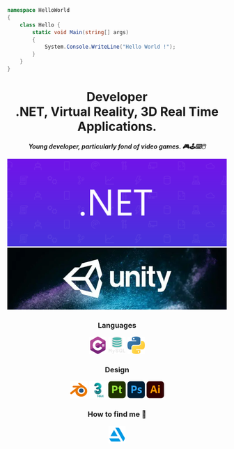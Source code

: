 ```c#
namespace HelloWorld
{
    class Hello {
        static void Main(string[] args)
        {
            System.Console.WriteLine("Hello World !");
        }
    }
}
```
<h1 align="center">
    Developer<br>
    .NET, Virtual Reality, 3D Real Time Applications.
</h1>

<p align="center">
    <b>
        <i>
            Young developer, particularly fond of video games. 🎮🕹️⌨️🖱️ 
        </i>
    </b>
</p>
<p align="center">
    <img width="800" src="img\.Net.png" alt=".NET"/>
    <img width="800" src="img\unity.png" alt="Unity"/>
</p>

<h3 align="center">Languages</h3>

<p align="center">
    <img width="40" src="img\CSharp.png" alt="C#"/>
    <img width="40" src="img\MySQL.png" alt="MySQL"/>
    <img width="40" src="img\python.png" alt="Python"/>

    
</p>

<h3 align="center">Design</h3>

<p align="center">
    <img width="40" src="img\Blender.png" alt="Blender"/>
    <img width="40" src="img\3dsMax.png" alt="3dsMax"/>
    <img width="40" src="img\Substance3dPainter.png" alt="Substance3dPainter"/>
    <img width="40" src="img\Photoshop.png" alt="Photoshop"/>
    <img width="40" src="img\Illustrator.png" alt="Illustrator"/>
</p>
<h3 align="center">How to find me 🔎</h3>
<p align="center">
<a href="https://www.artstation.com/thalzen9">
    <img width="40" src="img\ArtStation.png" alt="ArtStation">
</a>

